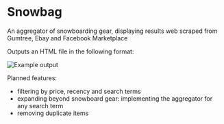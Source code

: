 # Snowbag
An aggregator of snowboarding gear, displaying results web scraped from Gumtree, Ebay and Facebook Marketplace

Outputs an HTML file in the following format:

![Example output](https://user-images.githubusercontent.com/51999683/88514437-70a21e80-d02d-11ea-95a1-83be5eacbc00.png)

Planned features: 

* filtering by price, recency and search terms
* expanding beyond snowboard gear: implementing the aggregator for any search term
* removing duplicate items
